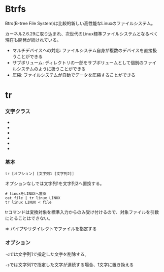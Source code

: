 # Btrfs

Btrs(B-tree File System)は比較的新しい高性能なLinuxのファイルシステム。

カーネル2.6.29に取り込まれ、次世代のLinux標準ファイルシステムとなるべく現在も開発が続けれている。

- マルチデバイスへの対応: ファイルシステム自身が複数のデバイスを直接扱うことができる
- サブボリューム: ディレクトリの一部をサブボリュームとして個別のファイルシステムのように扱うことができる
- 圧縮: ファイルシステムが自動でデータを圧縮することができる

# tr

### 文字クラス

- [:alpha:]: 英字
- [:lower:]: 英小文字(a-z)
- [:upper:]: 英大文字(A-Z)
- [:digit:]: 数字(0-9)
- [:alnum:]: 英数字
- [:space:]: スペース

### 基本

```
tr [オプション] [文字列1 [文字列2]]
```

オプションなしでは文字列1を文字列2へ置換する。

```
# linuxをLINUXへ置換
cat file | tr linux LINUX
tr linux LINUX < file
```

trコマンドは変換対象を標準入力からのみ受け付けるので、対象ファイルを引数にとることはできない。

=> パイプやリダイレクトでファイルを指定する

### オプション

`-d`では文字列1で指定した文字を削除する。

`-s`では文字列1で指定した文字が連続する場合、1文字に置き換える

